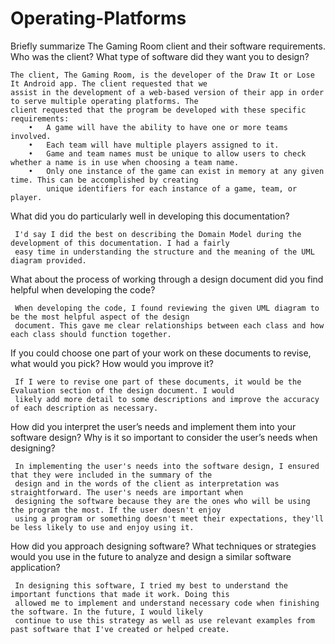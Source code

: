 # Operating-Platforms
  Briefly summarize The Gaming Room client and their software requirements. Who was the client? What type of software did they want you to design?
    
    The client, The Gaming Room, is the developer of the Draw It or Lose It Android app. The client requested that we 
    assist in the development of a web-based version of their app in order to serve multiple operating platforms. The 
    client requested that the program be developed with these specific requirements:
        •	A game will have the ability to have one or more teams involved.
        •	Each team will have multiple players assigned to it.
        •	Game and team names must be unique to allow users to check whether a name is in use when choosing a team name.
        •	Only one instance of the game can exist in memory at any given time. This can be accomplished by creating 
            unique identifiers for each instance of a game, team, or player.
  
  What did you do particularly well in developing this documentation?
  
     I'd say I did the best on describing the Domain Model during the development of this documentation. I had a fairly 
     easy time in understanding the structure and the meaning of the UML diagram provided. 
     
  What about the process of working through a design document did you find helpful when developing the code?
  
     When developing the code, I found reviewing the given UML diagram to be the most helpful aspect of the design 
     document. This gave me clear relationships between each class and how each class should function together.
     
  If you could choose one part of your work on these documents to revise, what would you pick? How would you improve it?
     
     If I were to revise one part of these documents, it would be the Evaluation section of the design document. I would
     likely add more detail to some descriptions and improve the accuracy of each description as necessary.
     
  How did you interpret the user’s needs and implement them into your software design? Why is it so important to consider the user’s needs when designing?
  
     In implementing the user's needs into the software design, I ensured that they were included in the summary of the 
     design and in the words of the client as interpretation was straightforward. The user's needs are important when 
     designing the software because they are the ones who will be using the program the most. If the user doesn't enjoy
     using a program or something doesn't meet their expectations, they'll be less likely to use and enjoy using it.
     
  How did you approach designing software? What techniques or strategies would you use in the future to analyze and design a similar software application?
  
     In designing this software, I tried my best to understand the important functions that made it work. Doing this 
     allowed me to implement and understand necessary code when finishing the software. In the future, I would likely
     continue to use this strategy as well as use relevant examples from past software that I've created or helped create.
